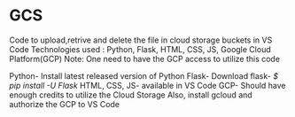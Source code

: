 # GCS
Code to upload,retrive and delete the file in cloud storage buckets in VS Code
Technologies used : Python, Flask, HTML, CSS, JS, Google Cloud Platform(GCP)
Note: One need to have the GCP access to utilize this code

Python- Install latest released version of Python 
Flask- Download flask- *$ pip install -U Flask*
HTML, CSS, JS- available in VS Code
GCP- Should have enough credits to utilize the Cloud Storage
Also, install gcloud and authorize the GCP to VS Code
